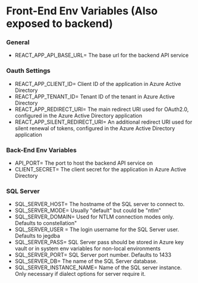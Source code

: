 # Front-End Env Variables (Also exposed to backend)
### General 
* REACT_APP_API_BASE_URL= The base url for the backend API service

### Oauth Settings
* REACT_APP_CLIENT_ID= Client ID of the application in Azure Active Directory
* REACT_APP_TENANT_ID= Tenant ID of the tenant in Azure Active Directory
* REACT_APP_REDIRECT_URI= The main redirect URI used for OAuth2.0, configured in the Azure Active Directory application
* REACT_APP_SILENT_REDIRECT_URI= An additional redirect URI used for silent renewal of tokens, configured in the Azure Active Directory application

### Back-End Env Variables
* API_PORT= The port to host the backend API service on
* CLIENT_SECRET= The client secret for the application in Azure Active Directory

### SQL Server
* SQL_SERVER_HOST= The hostname of the SQL server to connect to.
* SQL_SERVER_MODE= Usually "default" but could be "ntlm"
* SQL_SERVER_DOMAIN= Used for NTLM connection modes only. Defaults to constellation"
* SQL_SERVER_USER = The login username for the SQL Server user. Defaults to jegdba
* SQL_SERVER_PASS= SQL Server pass should be stored in Azure key vault or in system env variables for non-local environments
* SQL_SERVER_PORT= SQL Server port number. Defaults to 1433
* SQL_SERVER_DB= The name of the SQL Server database. 
* SQL_SERVER_INSTANCE_NAME= Name of the SQL server instance. Only necessary if dialect options for server require it.
